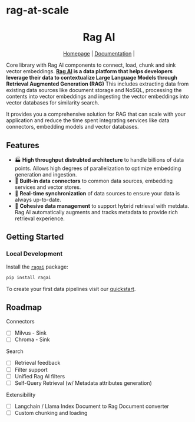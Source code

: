 # rag-at-scale

<h1 align="center">Rag AI</h1>

<div align="center">
  
  [Homepage](https://tap.prod.platform.target.com/) | [Documentation](https://pages.git.target.com/GenAI-Platform/documentation/ai_studio/overview/) |
  
</div>

Core library with Rag AI components to connect, load, chunk and sink vector embeddings. **[Rag AI](https://tap.prod.platform.target.com/) is a data platform that helps developers leverage their data to contextualize Large Language Models through Retrieval Augmented Generation (RAG)** This includes
extracting data from existing data sources like document storage and NoSQL, processing the contents into vector embeddings and ingesting the vector embeddings into vector databases for similarity search.

It provides you a comprehensive solution for RAG that can scale with your application and reduce the time spent integrating services like data connectors, embedding models and vector databases.

## Features

- 🏭 **High throughput distrubted architecture** to handle billions of data points. Allows high degrees of parallelization to optimize embedding generation and ingestion.
- 🧱 **Built-in data connectors** to common data sources, embedding services and vector stores.
- 🔄 **Real-time synchronization** of data sources to ensure your data is always up-to-date.
- 🤝 **Cohesive data management** to support hybrid retrieval with metdata. Rag AI automatically augments and tracks metadata to provide rich retrieval experience.

## Getting Started

### Local Development

Install the [`ragai`](https://pypi.org/project/ragai/) package:

```bash
pip install ragai
```

To create your first data pipelines visit our [quickstart]().

## Roadmap

Connectors
- [ ]  Milvus - Sink
- [ ]  Chroma - Sink

Search
- [ ]  Retrieval feedback
- [ ]  Filter support
- [ ]  Unified Rag AI filters
- [ ]  Self-Query Retrieval (w/ Metadata attributes generation)

Extensibility
- [ ]  Langchain / Llama Index Document to Rag Document converter
- [ ]  Custom chunking and loading